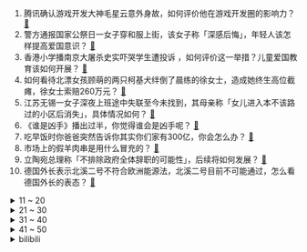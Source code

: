 1. 腾讯确认游戏开发大神毛星云意外身故，如何评价他在游戏开发圈的影响力？ [:link:](https://www.zhihu.com/question/506002000)
2. 警方通报国家公祭日一女子穿和服上街，该女子称「深感后悔」，年轻人该怎样提高爱国意识？ [:link:](https://www.zhihu.com/question/505907554)
3. 香港小学播南京大屠杀史实吓哭学生遭投诉 ，如何评价这一举措？儿童爱国教育该如何开展？ [:link:](https://www.zhihu.com/question/506002689)
4. 如何看待北漂女孩顾萌的两只柯基犬绊倒了晨练的徐女士，造成她终生高位截瘫，徐女士索赔260万元？ [:link:](https://www.zhihu.com/question/505806765)
5. 江苏无锡一女子深夜上班途中失联至今未找到，其母亲称「女儿进入本不该路过的小区后消失」，具体情况如何？ [:link:](https://www.zhihu.com/question/506030252)
6. 《谁是凶手》播出过半，你觉得谁会是凶手呢？ [:link:](https://www.zhihu.com/question/505679429)
7. 吃早饭时你爸爸突然告诉你其实你们家有300亿，你会怎么办？ [:link:](https://www.zhihu.com/question/447823721)
8. 市场上的假羊肉串是用什么冒充的？ [:link:](https://www.zhihu.com/question/347587114)
9. 立陶宛总理称「不排除政府全体辞职的可能性」，后续将如何发展？ [:link:](https://www.zhihu.com/question/505997954)
10. 德国外长表示北溪二号不符合欧洲能源法，北溪二号目前不可能通过，怎么看德国外长的表态？ [:link:](https://www.zhihu.com/question/505815410)
<details>
<summary>11 ~ 20</summary>

11. 迪丽热巴的每次造型为什么都很惊艳？ [:link:](https://www.zhihu.com/question/503110303)
12. 所有的粒子都是无意识的，那它们堆积起来是怎么形成有意识的生命的？ [:link:](https://www.zhihu.com/question/496339487)
13. 看到一些互联网企业裁员，他们为什么不采取大家都降薪一半，不裁员，共渡时艰，这样企业文化才有力量呀？ [:link:](https://www.zhihu.com/question/505245076)
14. 12 月 12 日浙江已报告阳性感染者 139 例，明确严控跨省出行，目前当地疫情形势如何？ [:link:](https://www.zhihu.com/question/505568991)
15. 12 月 14 日广东发现省内首例境外输入奥密克戎阳性病例，目前当地情况如何？ [:link:](https://www.zhihu.com/question/505987938)
16. 《塞尔达传说》前期到底该怎么打？ [:link:](https://www.zhihu.com/question/444332434)
17. 越来越多不吸烟的女性得肺癌，如何给她们多一重保护？ [:link:](https://www.zhihu.com/question/430377554)
18. 百元考研房一夜翻十倍涨至千元，学子称「再贵也得去住，没有其他办法」，酒店这一做法是否合法？ [:link:](https://www.zhihu.com/question/505936910)
19. 《三十而已》顾佳那么完美，为什么许幻山还出轨？ [:link:](https://www.zhihu.com/question/499782321)
20. 互联网大厂开始裁员，感觉中年危机近在眼前。35 岁后打算去卖房、卖保险、或跑滴滴，哪个更有前途？ [:link:](https://www.zhihu.com/question/505595063)
</details>
<details>
<summary>21 ~ 30</summary>

21. 考研成为绝大多数人的选择，成才时间越来越长，快30岁才开始工作，离退休越来越近，对社会发展有好处吗？ [:link:](https://www.zhihu.com/question/504436479)
22. 游戏《黑神话：悟空》如果定价 298 那么销量大概会有多少？ [:link:](https://www.zhihu.com/question/485671595)
23. 两位千万彩票大奖得主黑痣在同一地方，海南体彩强调「不是同一人」，你觉得是巧合吗？体彩行业是否存在乱象？ [:link:](https://www.zhihu.com/question/505796870)
24. 如何看待孙海洋称「孙卓愿意转学到深圳」，孙卓母亲也首次回应女儿媒体发文称「很温暖」？ [:link:](https://www.zhihu.com/question/505887318)
25. 未来会不会有一种方式，可以使一部蓝光电影压缩到几Mb甚至几Kb？ [:link:](https://www.zhihu.com/question/22034471)
26. 如何看待 RNG 官宣小虎新赛季回归中路？ [:link:](https://www.zhihu.com/question/505962514)
27. 重庆男子提特斯拉新车四小时后出事，称新车突然加速且刹车失灵所致，售后称该男子并没踩刹车，具体情况如何？ [:link:](https://www.zhihu.com/question/505688151)
28. 如何看待雷军退出多家小米关联公司？有什么值得关注的信息？ [:link:](https://www.zhihu.com/question/505690372)
29. 昆明两摊贩争摊位当街互怼，大学生集体站队老人，年轻夫妻备受舆论压力，对于具有争议性事件应该如何评判？ [:link:](https://www.zhihu.com/question/505668919)
30. 吴谢宇弑母案二审将于 12 月 17 日开庭，一审判决死刑，二审结果是否会有变化？ [:link:](https://www.zhihu.com/question/505927702)
</details>
<details>
<summary>31 ~ 40</summary>

31. 一律师乘高铁「霸铺」被曝光后，以侵犯其名誉权为由起诉央视，如何从法律角度解读？ [:link:](https://www.zhihu.com/question/505337323)
32. 目前老婆辞职在家带娃，但周围的人都告诫她不能当全职太太，我应该怎么办呢？ [:link:](https://www.zhihu.com/question/417492371)
33. 阿里女员工被辞退后，当事人回应称「不接受结果，张某案已移交法院增加侮辱罪」，事件后续会如何发展？ [:link:](https://www.zhihu.com/question/505736737)
34. 拜登警告普京称若「入侵」乌克兰，俄罗斯经济将遭受毁灭性打击，如何评价拜登这一主张？ [:link:](https://www.zhihu.com/question/505729994)
35. 如何看待有媒体称「头部量化私募核心员工年终奖 5000 万」？量化私募行业收入为什么这么高？ [:link:](https://www.zhihu.com/question/505959414)
36. 日媒报道「日本近海发现大量类似沙丁鱼的小鱼尸体漂浮在海面上」，为何会出现这种现象？ [:link:](https://www.zhihu.com/question/505583823)
37. 若罗马军队与汉朝军队交战，哪一方胜算更大？双方军队数量，装备差异是否大？ [:link:](https://www.zhihu.com/question/28281319)
38. 如何看待 A 股将全面走向注册制？这意味着什么？ [:link:](https://www.zhihu.com/question/505231666)
39. 为何有人说三亚景色不输泰国，中国游客却更爱去泰国？ [:link:](https://www.zhihu.com/question/504996154)
40. 如何看待“富贵不还乡，如锦衣夜行”？ [:link:](https://www.zhihu.com/question/267560525)
</details>
<details>
<summary>41 ~ 50</summary>

41. 如何以“我的夫君是京城第一美男子”开头，来写一个故事？ [:link:](https://www.zhihu.com/question/491580131)
42. 《神奇动物：邓布利多之谜》发布首支预告，从预告来看，新作有哪些看点？值得期待吗？ [:link:](https://www.zhihu.com/question/505853506)
43. 如果孩子的培养费用比自己的收入更高，是辞职做全职妈妈自己照顾培养孩子还是努力多做工作争取赚更多钱？ [:link:](https://www.zhihu.com/question/501057675)
44. 如果你穿越成小说中的恶毒女配你该怎么做？ [:link:](https://www.zhihu.com/question/342257847)
45. 电视剧《小敏家》好看吗？值得追吗？ [:link:](https://www.zhihu.com/question/505384275)
46. 如何评价 12 月 14 日发布的 iOS 15.2 / iPadOS 15.2 正式版？有哪些变化？ [:link:](https://www.zhihu.com/question/505878954)
47. 清蒸鲈鱼怎么做才好吃？ [:link:](https://www.zhihu.com/question/38655150)
48. 失业了，找不到工作，是随便找一个动起来呢，还是待家里慢慢想呢？ [:link:](https://www.zhihu.com/question/495700838)
49. 上学好还是出来打工好？ [:link:](https://www.zhihu.com/question/504252166)
50. 电影《扬名立万》中有哪些有意思的隐喻？ [:link:](https://www.zhihu.com/question/497785483)
</details><details>
<summary>bilibili</summary>

1. 这玩意就是内卷之王吧！ [:link:](//www.bilibili.com/video/BV1AS4y1Q72a)
2. 无 伤 速 通 催 逝 员 [:link:](//www.bilibili.com/video/BV1Pr4y1D7Ck)
3. 请留一分钟，为南京大屠杀死难者默哀 [:link:](//www.bilibili.com/video/BV1Jg411w7yY)
4. 【动态胡桃】600小时创作39张插画组成的胡桃手书-葬礼篇·离别与希望之蝶 [:link:](//www.bilibili.com/video/BV1SF411z73g)
5. 【周杰伦】金曲联唱《给我一首歌的时间+我不配＋安静+轨迹》|2021TMEA [:link:](//www.bilibili.com/video/BV1k44y1E7fi)
6. 【S11决赛】万字复盘！EDG与DK的究极决战！不破不立登顶世界之巅！我们是冠军！下集 [:link:](//www.bilibili.com/video/BV1Mg411w7R2)
7. 受不了了，我们太土了！！！ [:link:](//www.bilibili.com/video/BV1tP4y1G7wf)
8. 时代少年团2021火力全开演唱会（上） [:link:](//www.bilibili.com/video/BV1s44y1h7ja)
9. 《原神》角色演示-「荒泷一斗：堂堂参上！」 [:link:](//www.bilibili.com/video/BV1wr4y1D7Mg)
10. 当老师要根据点赞量给成绩时…… [:link:](//www.bilibili.com/video/BV1sQ4y1e7Yv)
<details>
<summary>11 ~ 20</summary>

11. 勿忘国殇 南京大屠杀真实影像画面曝光 [:link:](//www.bilibili.com/video/BV17S4y1Q7c6)
12. 为什么英国特工要做针线活？【小约翰】 [:link:](//www.bilibili.com/video/BV1aa411r7aQ)
13. 男 生 看 了 秒 懂 ！！ [:link:](//www.bilibili.com/video/BV1RZ4y197ja)
14. 【铭记历史 祭奠同胞】听！这风声…… [:link:](//www.bilibili.com/video/BV1ar4y1D7Fn)
15. 大学生如何在宿舍拍出《荒野求生》 [:link:](//www.bilibili.com/video/BV1ni4y1d7pJ)
16. 被称“糯叽叽”的美食天堂！怒开5小时，凭什么它上了热评第一？ [:link:](//www.bilibili.com/video/BV1TM4y1c7n7)
17. 南京大屠杀死难者国家公祭仪式 [:link:](//www.bilibili.com/video/BV1oF411z74s)
18. 当面筋老了，还记得小伙伴们 [:link:](//www.bilibili.com/video/BV1aP4y1G7qW)
19. 【STN快报第六季13】改编不是乱编，但可以政治正确的乱编 [:link:](//www.bilibili.com/video/BV1AZ4y1R7VE)
20. 让子弹飞的肚兜，兜着民国的黑暗艳史！鹅城的女人，为啥全是妓女？ [:link:](//www.bilibili.com/video/BV1gL411j76A)
</details>
<details>
<summary>21 ~ 30</summary>

21. 《明日方舟》SideStory「风雪过境」活动宣传PV [:link:](//www.bilibili.com/video/BV1yF411z71E)
22. 看到最后，你还敢加盟开店吗？ [:link:](//www.bilibili.com/video/BV1MQ4y1v7vw)
23. 听君一席话，全是废话 4.0 ！！！ [:link:](//www.bilibili.com/video/BV1ra411r7fw)
24. 日本人：看完他演的大佐，都感觉自己是外国人了！ [:link:](//www.bilibili.com/video/BV12L411L7Rb)
25. 伍六七第四季 [:link:](//www.bilibili.com/video/BV18i4y1Z7vR)
26. 多巴胺戒断教程|如何重新掌控你的生活？ [:link:](//www.bilibili.com/video/BV1WY411W7uj)
27. 不会吧？不会现在还有人在熬夜吧？ [:link:](//www.bilibili.com/video/BV1Q3411s7iy)
28. 【欧美女神】果然上个世纪是决定我们审美的年代！！ [:link:](//www.bilibili.com/video/BV1rS4y1D7NH)
29. 骁龙8 Gen1性能分析：功耗爆炸高！但GPU很强... [:link:](//www.bilibili.com/video/BV1MY411W74g)
30. 幼儿园毕业就能推导出的相对论宇宙！听不懂打我！ [:link:](//www.bilibili.com/video/BV15R4y1x7KM)
</details>
<details>
<summary>31 ~ 40</summary>

31. 【宋亚轩】《男儿歌》focus 神级表情管理 头发丝都完美控制 宽肩长腿的帅哥来袭！ [:link:](//www.bilibili.com/video/BV15i4y1d77r)
32. 新疆民警隔空喊话诈骗案在逃嫌疑人 [:link:](//www.bilibili.com/video/BV1Li4y1d7Aq)
33. 我拿到了中国绿卡! [:link:](//www.bilibili.com/video/BV1RQ4y1e7xD)
34. 三句话教你画出《立 体 感》 [:link:](//www.bilibili.com/video/BV1Sb4y1i7JL)
35. 印度街头正宗大锅奶茶。好喝！ [:link:](//www.bilibili.com/video/BV1PL411j7gk)
36. 希望不要被她哥知道，不然我可能走不出这座城。 [:link:](//www.bilibili.com/video/BV1JM4y1c7JH)
37. 【罗汉鬼套路】为什么辅助拿蒙多？ [:link:](//www.bilibili.com/video/BV1tb4y1q7nc)
38. 小伙一B站小时2540俯卧撑 [:link:](//www.bilibili.com/video/BV13M4y1c754)
39. 【年少不知单身好 】 [:link:](//www.bilibili.com/video/BV1WY411W7KR)
40. 22min背完肖四大题：毛中特篇【空卡带背/考研政治】 [:link:](//www.bilibili.com/video/BV1n34y197UL)
</details>
<details>
<summary>41 ~ 50</summary>

41. 【罗翔】狗狗被偷，对方索要裸照，女子“舍身”救狗？ [:link:](//www.bilibili.com/video/BV1ei4y1Z7z5)
42. ？？？？这不无敌了？ [:link:](//www.bilibili.com/video/BV1wR4y1x7D9)
43. 当年红极一时，如今却“查无此人”的失踪歌手！ [:link:](//www.bilibili.com/video/BV1mL411L7MD)
44. 演员张世27秒说123字台词，碉堡了！ [:link:](//www.bilibili.com/video/BV1a34y197QB)
45. 【孤城闭原著向电影/耗时一年半/怀吉X徽柔】“她死于我们分离后的第八年，熙宁三年的春天”（1080p/中英双幕） [:link:](//www.bilibili.com/video/BV1gS4y1X7hX)
46. 这些操作让我感受到了游戏天赋的差距是有多残忍，韩 服 王 者 就 这？#92 [:link:](//www.bilibili.com/video/BV15M4y1c7Kz)
47. 【自制动画】审判日丨南京大屠杀暴行铁证 [:link:](//www.bilibili.com/video/BV1EQ4y1v7Ky)
48. “想刀一个人的眼神是隐藏不住的” [:link:](//www.bilibili.com/video/BV18341147WF)
49. b 站 热 度 年 度 总 结 ☆【禁止套娃2021】 [:link:](//www.bilibili.com/video/BV1534y197WX)
50. 黄沙水产市场 厨子被坑¥？？？ [:link:](//www.bilibili.com/video/BV1Lh411x7rH)
</details>
<details>
<summary>51 ~ 60</summary>

51. 室友说我适合当幼师..【开心超人舞】 [:link:](//www.bilibili.com/video/BV1MQ4y1v7ro)
52. 2008年，许多人不知道的一场事件，中国春运史上永远的痛。 [:link:](//www.bilibili.com/video/BV1KP4y1G7Xq)
53. 老人骑三轮车剐蹭汽车，从一把零钱里拿出仅有的两张一百赔偿，车主坚持不收 [:link:](//www.bilibili.com/video/BV1RL411L7t4)
54. 48小时烤了100人吃的肉，别再说你们吃不到了 [:link:](//www.bilibili.com/video/BV1gP4y1G7rL)
55. 【抽奖预告】感谢陪伴！送一台3070BiliBili联名二次元主机给大家！仅限B站！ [:link:](//www.bilibili.com/video/BV1rg411w7w6)
56. 中国军迷现状【高中生版】 [:link:](//www.bilibili.com/video/BV1gS4y1Q7GM)
57. 【医学博士】掏耳朵会聋吗？I 一辈子不掏耳朵什么样？ [:link:](//www.bilibili.com/video/BV1K3411t7Uy)
58. 【舞蹈】贝拉《囍》| 惊世一舞，她自绝望中重生（直播剪辑） [:link:](//www.bilibili.com/video/BV1NL4y1p7Tf)
59. “只要我不死，我肯定忘不了的” [:link:](//www.bilibili.com/video/BV1TF411z73h)
60. “我问你这鱼谁弄得啊！！” [:link:](//www.bilibili.com/video/BV1Wb4y1q7ga)
</details>
<details>
<summary>61 ~ 70</summary>

61. 【原神】四方八方之网全捕获动物位置合集 [:link:](//www.bilibili.com/video/BV11F411z73X)
62. 【原神手书】请聆听我的瑕疵 [:link:](//www.bilibili.com/video/BV18U4y1K7ob)
63. 【拉宏】如果童年版金克斯唱《孤勇者》会怎么样？ [:link:](//www.bilibili.com/video/BV1NL411j7Au)
64. 我爸油腻成这样，不当爱豆可惜了 [:link:](//www.bilibili.com/video/BV1mP4y137De)
65. 他是谁？他是“疯老头”…… [:link:](//www.bilibili.com/video/BV1Tb4y1q776)
66. 杨紫被潜规则出局？王传君粗口回应？9.4分神剧被禁？中国情景喜剧发展史·下 [:link:](//www.bilibili.com/video/BV1Rq4y1q7E9)
67. “妈妈,我想当太空人！” [:link:](//www.bilibili.com/video/BV1Yi4y1d7Qj)
68. 《挂科侠：毕业无望》各大高校即将上映！ [:link:](//www.bilibili.com/video/BV1mL411L7AS)
69. 张雪峰吉林财经大学演讲正片部分 [:link:](//www.bilibili.com/video/BV1zZ4y197DL)
70. 亲爱的华夏大地，朕回来了。 [:link:](//www.bilibili.com/video/BV1pg411P74n)
</details>
<details>
<summary>71 ~ 80</summary>

71. 《 剥 生 鸡 蛋 壳 挑 战 》 [:link:](//www.bilibili.com/video/BV1C34y1X7Wu)
72. 边境查车，毒贩扔出手榴弹！！！纪录疫情下的广西边境... [:link:](//www.bilibili.com/video/BV1iq4y1z7UK)
73. “ 汤 姆 历 险 记 ” [:link:](//www.bilibili.com/video/BV113411s76X)
74. 余华：一个人一本杂志让我成为今天的我 [:link:](//www.bilibili.com/video/BV1D34y1X7E8)
75. 【沙雕说唱】女生的手机密码vs男生的手机密码（取材自真实故事） [:link:](//www.bilibili.com/video/BV1uS4y1Q7gK)
76. 线索是b站粉丝提供！卧底星巴克记者：年龄太大，应聘二十多家店才成功 [:link:](//www.bilibili.com/video/BV1ZZ4y1979M)
77. 这玩意我能吃一辈子！ [:link:](//www.bilibili.com/video/BV11P4y1n7Ch)
78. 【A-SOUL×许嵩×方文山】全新国风团曲《传说的世界》录音室抢先版 [:link:](//www.bilibili.com/video/BV1mQ4y1a7vW)
79. 我不允许有人没看过黑衬衫男高生跳舞！211211 TMEA腾讯音乐娱乐盛典 刘耀文 男儿歌双机位精剪版 [:link:](//www.bilibili.com/video/BV1r44y1E7za)
80. 算命先生15：贤柔哪有防人意（第一季大结局） [:link:](//www.bilibili.com/video/BV1si4y1d7dS)
</details>
<details>
<summary>81 ~ 90</summary>

81. 小海獭换玩具，高兴到起飞 [:link:](//www.bilibili.com/video/BV1qL4y1H7uS)
82. 学了十年代码写出来的射击游戏 [:link:](//www.bilibili.com/video/BV1Mb4y1q712)
83. 总行驶里程超190万公里！横评系列之《真十万公里长测》整装待发！ [:link:](//www.bilibili.com/video/BV1NL4y1p7XB)
84. 【时代少年团】2021腾讯音乐娱乐盛典《男儿歌》 [:link:](//www.bilibili.com/video/BV1jY411W7Ts)
85. 【剧情向】我终于得到乔峰的音响啦！ [:link:](//www.bilibili.com/video/BV1sa411r7Ga)
86. ✥我҉͛̀̈̈̾̓̀͂̊͝的模҉̖̭̱͍̩͕͓̋̓͋̈̑͋̉͢͞ͅ样吓҈̎̍̅̒̎͂̈́̚͞.到你҈̛́̐̄́̃͗̓͒͒͊̿͛̒了？～❤✥ [:link:](//www.bilibili.com/video/BV1U44y1E7Wm)
87. 加料100元的豪华神仙煲仔饭！香喷喷热乎乎每一口都是肉啊~ [:link:](//www.bilibili.com/video/BV1k44y1E7UV)
88. 《青莲兰陵》看好了！这才是国服边闪兰陵王的逆风思路！！！ [:link:](//www.bilibili.com/video/BV1ji4y1d7Le)
89. 2021国产烂片爆笑盘点，暨第五届中国电影金菊花颁奖典礼！ [:link:](//www.bilibili.com/video/BV1XP4y1n74P)
90. ITZY LOCO+Mafia in The Morning 2021MAMA颁奖典礼舞台 [:link:](//www.bilibili.com/video/BV1oq4y1q7Zm)
</details>
<details>
<summary>91 ~ 100</summary>

91. 和校花在一起的日子 [:link:](//www.bilibili.com/video/BV1ya411r71A)
92. 当你信了广东人的客套话 [:link:](//www.bilibili.com/video/BV1aU4y1K7iq)
93. 苏轼：怀民亦未寝。张怀民：啊对对对 [:link:](//www.bilibili.com/video/BV1ui4y1Z7wN)
94. 《 全 都 给 你 啦 》 [:link:](//www.bilibili.com/video/BV1H44y1E7YL)
95. 内容看完极度舒适（五） [:link:](//www.bilibili.com/video/BV1Kb4y1q7jg)
96. 肯爷爷159元的圣诞限定桶到底值不值?奥利奥蛋糕好不好吃? 美食探店/无广试吃员 [:link:](//www.bilibili.com/video/BV17P4y1G7UR)
97. “在我死之前，想多救一个女孩！”到底要多厉害，才能被写入共和国简史？ [:link:](//www.bilibili.com/video/BV1ai4y1d7yS)
98. 【动物园规则类怪谈】细节解析——我看了睡不着觉啊，有一样的吗…… [:link:](//www.bilibili.com/video/BV1r341147JZ)
99. 你管这玩意儿叫对枪？？ [:link:](//www.bilibili.com/video/BV1AY411W7Yr)
100. 九种语言版《偏爱》：我说过 我不闪躲 [:link:](//www.bilibili.com/video/BV1u3411t7wW)
</details></details>